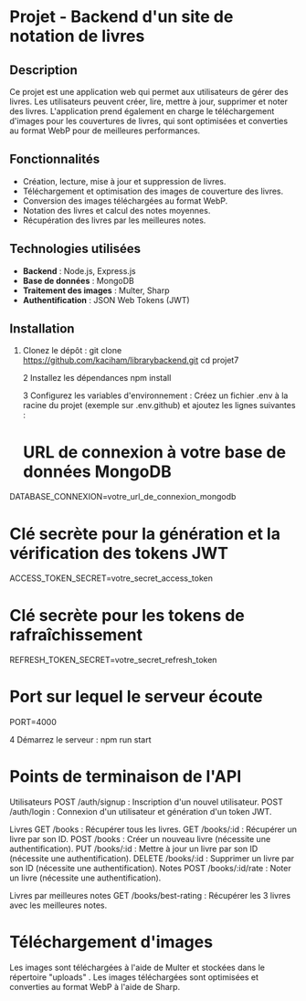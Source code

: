 # Projet - Backend d'un site de notation de livres

## Description
Ce projet est une application web qui permet aux utilisateurs de gérer des livres. Les utilisateurs peuvent créer, lire, mettre à jour, supprimer et noter des livres. L'application prend également en charge le téléchargement d'images pour les couvertures de livres, qui sont optimisées et converties au format WebP pour de meilleures performances.

## Fonctionnalités
- Création, lecture, mise à jour et suppression de livres.
- Téléchargement et optimisation des images de couverture des livres.
- Conversion des images téléchargées au format WebP.
- Notation des livres et calcul des notes moyennes.
- Récupération des livres par les meilleures notes.

## Technologies utilisées
- **Backend** : Node.js, Express.js
- **Base de données** : MongoDB
- **Traitement des images** : Multer, Sharp
- **Authentification** : JSON Web Tokens (JWT)

## Installation

1. Clonez le dépôt :
   git clone https://github.com/kaciham/librarybackend.git
   cd projet7

    2 Installez les dépendances
   npm install

   3 Configurez les variables d'environnement : Créez un fichier  .env à la racine du projet (exemple sur .env.github) et ajoutez les lignes suivantes :

   # URL de connexion à votre base de données MongoDB
DATABASE_CONNEXION=votre_url_de_connexion_mongodb

# Clé secrète pour la génération et la vérification des tokens JWT
ACCESS_TOKEN_SECRET=votre_secret_access_token

# Clé secrète pour les tokens de rafraîchissement
REFRESH_TOKEN_SECRET=votre_secret_refresh_token

# Port sur lequel le serveur écoute
PORT=4000

   4 Démarrez le serveur :
   npm run start
 
 #  Points de terminaison de l'API
Utilisateurs
POST /auth/signup : Inscription d'un nouvel utilisateur.
POST /auth/login : Connexion d'un utilisateur et génération d'un token JWT.

Livres
GET /books : Récupérer tous les livres.
GET /books/:id : Récupérer un livre par son ID.
POST /books : Créer un nouveau livre (nécessite une authentification).
PUT /books/:id : Mettre à jour un livre par son ID (nécessite une authentification).
DELETE /books/:id : Supprimer un livre par son ID (nécessite une authentification).
Notes
POST /books/:id/rate : Noter un livre (nécessite une authentification).

Livres par meilleures notes
GET /books/best-rating : Récupérer les 3 livres avec les meilleures notes.

# Téléchargement d'images

Les images sont téléchargées à l'aide de Multer et stockées dans le répertoire "uploads"    .
Les images téléchargées sont optimisées et converties au format WebP à l'aide de Sharp.